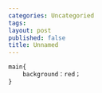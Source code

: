 ```yaml
---
categories: Uncategoried
tags: 
layout: post
published: false
title: Unnamed
---
```

```css
main{
	background：red；
}

```